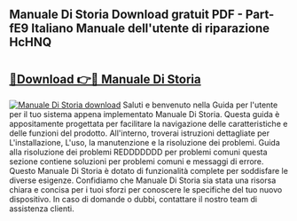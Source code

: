 ## Manuale Di Storia Download gratuit PDF - Part-fE9 Italiano Manuale dell'utente di riparazione HcHNQ

# <h2><a href="http://dfcmjl.blite.top/?on=Manuale+Di+Storia">🔗Download 👉🔴 Manuale Di Storia</a></h2>

[![Manuale Di Storia download](https://i.imgur.com/lujVjoI.png)](http://dfcmjl.blite.top/?on=Manuale+Di+Storia)
Saluti e benvenuto nella Guida per l'utente per il tuo sistema appena implementato Manuale Di Storia. Questa guida è appositamente progettata per facilitare la navigazione delle caratteristiche e delle funzioni del prodotto. All'interno, troverai istruzioni dettagliate per L'installazione, L'uso, la manutenzione e la risoluzione dei problemi. Guida alla risoluzione dei problemi REDDDDDDD per problemi comuni questa sezione contiene soluzioni per problemi comuni e messaggi di errore. Questo Manuale Di Storia è dotato di funzionalità complete per soddisfare le diverse esigenze. Confidiamo che Manuale Di Storia sia stata una risorsa chiara e concisa per i tuoi sforzi per conoscere le specifiche del tuo nuovo dispositivo. In caso di domande o dubbi, contattare il nostro team di assistenza clienti.
